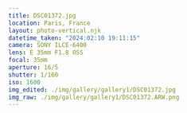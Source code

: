 ```yaml
---
title: DSC01372.jpg
location: Paris, France
layout: photo-vertical.njk
datetime_taken: "2024:02:10 19:11:15"
camera: SONY ILCE-6400
lens: E 35mm F1.8 OSS
focal: 35mm
aperture: 16/5
shutter: 1/160
iso: 1600
img_edited: ./img/gallery/gallery1/DSC01372.jpg
img_raw: ./img/gallery/gallery1/DSC01372.ARW.png
---
```

